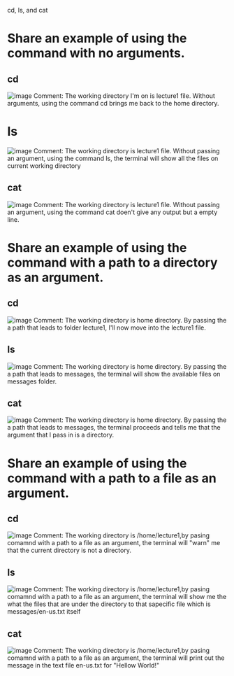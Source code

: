 
cd, ls, and cat
# Share an example of using the command with no arguments.
## cd
![image](https://github.com/j4deng/cse15l-lab-reports/assets/156347093/1352c252-6486-4308-971b-931851254671)
Comment: The working directory I'm on is lecture1 file. Without arguments, using the command cd brings me back to the home directory.

# ls
![image](https://github.com/j4deng/cse15l-lab-reports/assets/156347093/8d78faad-3c3b-44a3-aa65-7ad5a9cb9b4c)
Comment: The working directory is lecture1 file. Without passing an argument, using the command ls, the terminal will show all the files on current working directory

## cat
![image](https://github.com/j4deng/cse15l-lab-reports/assets/156347093/85c626e3-3092-4b2b-9ae1-4e6a3358b100)
Comment: The working directory is lecture1 file. Without passing an argument, using the command cat doen't give any output but a empty line.

# Share an example of using the command with a path to a directory as an argument.
## cd

![image](https://github.com/j4deng/cse15l-lab-reports/assets/156347093/20d0bea8-62e8-47cb-b378-91e0c7155608)
Comment: The working directory is home directory. By passing the a path that leads to folder lecture1, I'll now move into the lecture1 file.

## ls
![image](https://github.com/j4deng/cse15l-lab-reports/assets/156347093/7c8056fd-0096-4182-ac4a-b5e0f1d60861)
Comment: The working directory is home directory. By passing the a path that leads to messages, the terminal will show the available files on messages folder.

## cat

![image](https://github.com/j4deng/cse15l-lab-reports/assets/156347093/1f3007b7-fee0-4d4a-a843-2a67e6526c95)
Comment: The working directory is home directory. By passing the a path that leads to messages, the terminal proceeds and tells me that the argument that I pass in is a directory.

# Share an example of using the command with a path to a file as an argument.

## cd

![image](https://github.com/j4deng/cse15l-lab-reports/assets/156347093/78ae012a-5c20-4c4d-9ac3-be50a9d2a03e)
Comment: The working directory is /home/lecture1,by pasing comamnd with a path to a file as an argument, the terminal will "warn" me that the current directory is not a directory.

## ls

![image](https://github.com/j4deng/cse15l-lab-reports/assets/156347093/d8b356b5-bef1-438c-94a7-939a2b7e2518)
Comment: The working directory is /home/lecture1,by pasing comamnd with a path to a file as an argument, the terminal will show me the what the files that are under the directory to that sapecific file which is messages/en-us.txt itself
## cat

![image](https://github.com/j4deng/cse15l-lab-reports/assets/156347093/b731a621-d677-48c6-a1ca-6cb7b150e85c)
Comment: The working directory is /home/lecture1,by pasing comamnd with a path to a file as an argument, the terminal will print out the message in the text file en-us.txt for "Hellow World!"






